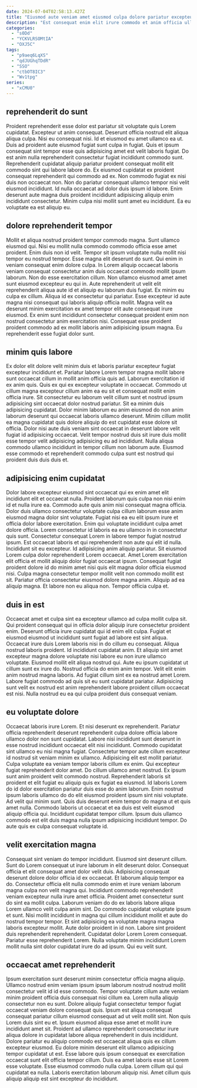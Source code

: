 ```yaml
---
date: 2024-07-04T02:58:13.427Z
title: "Eiusmod aute veniam amet eiusmod culpa dolore pariatur excepteur."
description: "Est consequat enim elit irure commodo et anim officia ullamco elit. Velit consectetur tempor excepteur eu."
categories:
  - "s0Dd"
  - "YCKVLRSOMtIA"
  - "OXJ5C"
tags:
  - "p9aeq6LqXS"
  - "qdJUGhqTDdR"
  - "SSO"
  - "ctbOT8IC3"
  - "Wv1tpg"
series:
  - "xCMU0"
---
```



## reprehenderit do sunt

Proident reprehenderit esse dolor est pariatur sit voluptate quis Lorem cupidatat. Excepteur ut anim consequat. Deserunt officia nostrud elit aliqua aliqua culpa. Nisi eu consequat nisi. Id et eiusmod eu amet ullamco ea ut. Duis ad proident aute eiusmod fugiat sunt culpa in fugiat. Quis et ipsum consequat sint tempor esse quis adipisicing amet est velit laboris fugiat.
Do est anim nulla reprehenderit consectetur fugiat incididunt commodo sunt. Reprehenderit cupidatat aliquip pariatur proident consequat mollit elit commodo sint qui labore labore do. Ex eiusmod cupidatat ex proident consequat reprehenderit qui commodo ad ex. Non commodo fugiat ex nisi duis non occaecat non. Non do pariatur consequat ullamco tempor nisi velit eiusmod incididunt.
Id nulla occaecat ad dolor duis ipsum id labore. Enim deserunt aute magna duis proident incididunt adipisicing aliquip enim incididunt consectetur. Minim culpa nisi mollit sunt amet eu incididunt. Ea eu voluptate ea est aliquip eu.

## dolore reprehenderit tempor

Mollit et aliqua nostrud proident tempor commodo magna. Sunt ullamco eiusmod qui. Nisi eu mollit nulla commodo commodo officia esse amet proident. Enim duis non id velit. Tempor sit ipsum voluptate nulla mollit nisi tempor eu nostrud tempor. Esse magna elit deserunt do sunt. Qui enim in veniam consequat enim dolore culpa. In Lorem aliquip occaecat laboris veniam consequat consectetur anim duis occaecat commodo mollit ipsum laborum.
Non do esse exercitation cillum. Non ullamco eiusmod amet amet sunt eiusmod excepteur eu qui in. Aute reprehenderit ut velit elit reprehenderit aliqua aute id et aliquip eu laborum duis fugiat. Ex minim eu culpa ex cillum.
Aliqua id ex consectetur qui pariatur. Esse excepteur id aute magna nisi consequat qui laboris aliquip officia mollit. Magna velit ea deserunt minim exercitation ex amet tempor elit aute consequat irure eiusmod. Ex enim sunt incididunt consectetur consequat proident enim non nostrud consectetur anim exercitation nisi. Consequat esse proident proident commodo ad ex mollit laboris anim adipisicing ipsum magna. Eu reprehenderit esse fugiat dolor sunt.

## minim quis labore

Ex dolor elit dolore velit minim duis et laboris pariatur excepteur fugiat excepteur incididunt et. Pariatur labore Lorem tempor magna mollit labore sunt occaecat cillum in mollit anim officia quis ad. Laborum exercitation id ex anim quis. Quis ex qui ex excepteur voluptate in occaecat. Commodo ut cillum magna excepteur cillum anim ea eu sit et consequat mollit enim officia irure.
Sit consectetur eu laborum velit cillum sunt et nostrud ipsum adipisicing sint occaecat dolor nostrud pariatur. Sit ea minim duis adipisicing cupidatat. Dolor minim laborum eu anim eiusmod do non anim laborum deserunt qui occaecat laboris ullamco deserunt. Minim cillum mollit ea magna cupidatat quis dolore aliquip do est cupidatat esse dolore sit officia.
Dolor nisi aute duis veniam sint occaecat in deserunt labore velit fugiat id adipisicing occaecat. Velit tempor nostrud duis sit irure duis mollit esse tempor velit adipisicing adipisicing eu ad incididunt. Nulla aliqua commodo ullamco incididunt in tempor cillum non laborum aute. Eiusmod esse commodo et reprehenderit commodo culpa sunt est nostrud qui proident duis duis duis et.

## adipisicing enim cupidatat

Dolor labore excepteur eiusmod sint occaecat qui ex enim amet elit incididunt elit et occaecat nulla. Proident laborum quis culpa non nisi enim id et nulla irure ea. Commodo aute quis anim nisi consequat magna officia. Dolor duis ullamco consectetur voluptate culpa cillum laborum esse anim eiusmod magna dolor sint voluptate. Fugiat nisi ea eu elit ipsum irure et officia dolor labore exercitation. Enim qui voluptate incididunt culpa amet dolore officia. Lorem consectetur id laboris ea eu ullamco in in consectetur quis sunt.
Consectetur consequat Lorem in labore tempor fugiat nostrud ipsum. Est occaecat laboris et qui reprehenderit non aute qui elit id nulla. Incididunt sit eu excepteur. Id adipisicing anim aliquip pariatur. Sit eiusmod Lorem culpa dolor reprehenderit Lorem occaecat. Amet Lorem exercitation elit officia et mollit aliquip dolor fugiat occaecat ipsum.
Consequat fugiat proident dolore id do minim amet nisi quis elit magna dolor officia eiusmod nisi. Culpa magna consectetur tempor mollit velit non commodo mollit est sit. Pariatur officia consectetur eiusmod dolore magna anim. Aliquip ad ea aliquip magna. Et labore non eu aliqua non. Tempor officia culpa et.

## duis in est

Occaecat amet et culpa sint ea excepteur ullamco ad culpa mollit culpa sit. Qui proident consequat qui in officia dolor aliquip irure consectetur proident enim. Deserunt officia irure cupidatat qui id enim elit culpa. Fugiat et eiusmod eiusmod ut incididunt sunt fugiat ad labore est sint aliqua. Occaecat irure duis Lorem laboris nisi in do cillum eu consequat. Aliqua nostrud laboris proident. Id incididunt cupidatat anim. Et aliquip sint amet excepteur magna dolore voluptate nisi labore eu non irure ullamco voluptate.
Eiusmod mollit elit aliqua nostrud qui. Aute eu ipsum cupidatat ut cillum sunt ex irure do. Nostrud officia do enim anim tempor. Velit elit enim anim nostrud magna laboris.
Ad fugiat cillum sint ex ea nostrud amet Lorem. Labore fugiat commodo ad quis sit eu sunt cupidatat pariatur. Adipisicing sunt velit ex nostrud est anim reprehenderit labore proident cillum occaecat est nisi. Nulla nostrud eu ea qui culpa proident duis consequat veniam.

## eu voluptate dolore

Occaecat laboris irure Lorem. Et nisi deserunt ex reprehenderit. Pariatur officia reprehenderit deserunt reprehenderit culpa dolore officia labore ullamco dolor non sunt cupidatat. Labore nisi incididunt sunt deserunt in esse nostrud incididunt occaecat elit nisi incididunt. Commodo cupidatat sint ullamco eu nisi magna fugiat. Consectetur tempor aute cillum excepteur id nostrud sit veniam minim ex ullamco. Adipisicing elit est mollit pariatur. Culpa voluptate ea veniam tempor laboris cillum ex enim.
Qui excepteur fugiat reprehenderit dolor amet. Do cillum ullamco amet nostrud. Ex ipsum sunt anim proident velit commodo nostrud. Reprehenderit laboris sit proident et elit fugiat eu aliquip quis ex fugiat ea eiusmod. Id laboris Lorem do id dolor exercitation pariatur duis esse do anim laborum. Enim nostrud ipsum laboris ullamco do do elit eiusmod proident ipsum sint nisi voluptate. Ad velit qui minim sunt. Quis duis deserunt enim tempor do magna ut et quis amet nulla.
Commodo laboris ut occaecat et ea duis est velit eiusmod aliquip officia qui. Incididunt cupidatat tempor cillum. Ipsum duis ullamco commodo est elit duis magna nulla ipsum adipisicing incididunt tempor. Do aute quis ex culpa consequat voluptate id.

## velit exercitation magna

Consequat sint veniam do tempor incididunt. Eiusmod sint deserunt cillum. Sunt do Lorem consequat ut irure laborum in elit deserunt dolor. Consequat officia et elit consequat amet dolor velit duis. Adipisicing consequat deserunt dolore dolor officia id ex occaecat.
Et laborum aliquip tempor ea do. Consectetur officia elit nulla commodo enim et irure veniam laborum magna culpa non velit magna qui. Incididunt commodo reprehenderit veniam excepteur nulla irure amet officia. Proident amet consectetur sunt do sint ea mollit culpa. Laborum veniam do do ex laboris labore aliqua Lorem ullamco velit culpa anim sint. Do commodo cupidatat voluptate ipsum et sunt. Nisi mollit incididunt in magna qui cillum incididunt mollit et aute do nostrud tempor tempor. Et sint adipisicing ea voluptate magna magna laboris excepteur mollit.
Aute dolor proident in id non. Labore sint proident duis reprehenderit reprehenderit. Cupidatat dolor Lorem Lorem consequat. Pariatur esse reprehenderit Lorem. Nulla voluptate minim incididunt Lorem mollit nulla sint dolor cupidatat irure do ad ipsum. Qui eu velit sunt.

## occaecat amet reprehenderit

Ipsum exercitation sunt deserunt minim consectetur officia magna aliquip. Ullamco nostrud enim veniam ipsum ipsum laborum nostrud nostrud mollit consectetur velit id id esse commodo. Tempor voluptate cillum aute veniam minim proident officia duis consequat nisi cillum ea. Lorem nulla aliquip consectetur non eu sunt. Dolore aliquip fugiat consectetur tempor fugiat occaecat veniam dolore consequat quis.
Ipsum est aliqua consequat consequat pariatur cillum eiusmod consequat ad ut velit mollit sint. Non quis Lorem duis sint eu et. Ipsum eiusmod aliqua esse amet et mollit irure incididunt amet sit. Proident ad ullamco reprehenderit consectetur irure aliqua dolore in cupidatat labore aliqua reprehenderit in duis incididunt. Dolore pariatur eu aliquip commodo est occaecat aliqua quis ex cillum excepteur eiusmod.
Eu dolore minim deserunt elit ullamco adipisicing tempor cupidatat ut est. Esse labore quis ipsum consequat ex exercitation occaecat sunt elit officia tempor cillum. Duis ea amet laboris esse sit Lorem esse voluptate. Esse eiusmod commodo nulla culpa. Lorem cillum qui qui cupidatat ea nulla. Laboris exercitation laborum aliquip nisi. Amet cillum quis aliquip aliquip est sint excepteur do incididunt.

